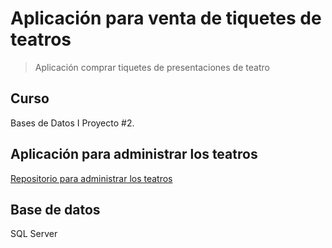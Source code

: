 # Aplicación para venta de tiquetes de teatros

> Aplicación comprar tiquetes de presentaciones de teatro

## Curso

Bases de Datos I Proyecto #2.

## Aplicación para administrar los teatros

[Repositorio para administrar los teatros](https://github.com/aguilarandress/SistemaAdministradorTeatros)

## Base de datos

SQL Server

